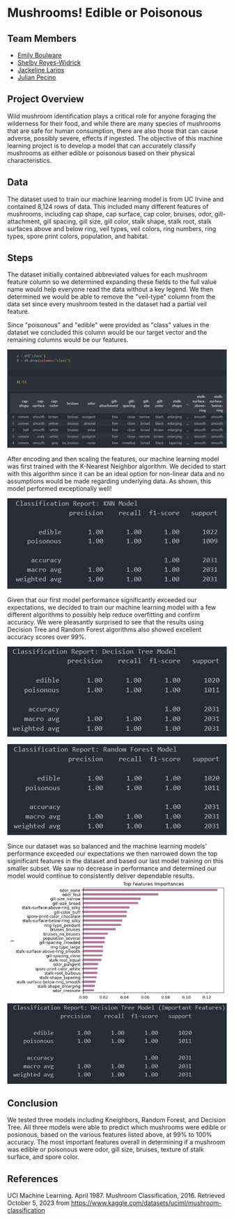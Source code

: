 # Mushrooms! Edible or Poisonous

 ## Team Members
 - [Emily Boulware](https://github.com/emilymees)
 - [Shelby Reyes-Widrick](https://github.com/slreyesw)
 - [Jackeline Larios](https://github.com/jl211412)
 - [Julian Pecino](https://github.com/JPecino)

## Project Overview
Wild mushroom identification plays a critical role for anyone foraging the wilderness for their food, and while there are many species of mushrooms that are safe for human consumption, there are also those that can cause adverse, possibly severe, effects if ingested. The objective of this machine learning project is to develop a model that can accurately classify mushrooms as either edible or poisonous based on their physical characteristics. 

## Data
The dataset used to train our machine learning model is from UC Irvine and contained 8,124 rows of data. This included many different features of mushrooms, including cap shape, cap surface, cap color, bruises, odor, gill-attachment, gill spacing, gill size, gill color, stalk shape, stalk root, stalk surfaces above and below ring, veil types, veil colors, ring numbers, ring types, spore print colors, population, and habitat. 

## Steps  
The dataset initially contained abbreviated values for each mushroom feature column so we determined expanding these fields to the full value name would help everyone read the data without a key legend. 
We then determined we would be able to remove the "veil-type" column from the data set since every mushroom tested in the dataset had a partial veil feature. 

Since "poisonous" and "edible" were provided as "class" values in the dataset we concluded this column would be our target vector and the remaining columns would be our features. 

![Alt text](https://github.com/JPecino/Toxic_Mushroom_Prediction/blob/main/Resources/Images/vector_features.png)

After encoding and then scaling the features, our machine learning model was first trained with the K-Nearest Neighbor algorithm. We decided to start with this algorithm since it can be an ideal option for non-linear data and no assumptions would be made regarding underlying data. As shown, this model performed exceptionally well! 

![Alt text](https://github.com/JPecino/Toxic_Mushroom_Prediction/blob/main/Resources/Images/knn_report.png)

Given that our first model performance significantly exceeded our expectations, we decided to train our machine learning model with a few different algorithms to possibly help reduce overfitting and confirm accuracy. 
We were pleasantly surprised to see that the results using Decision Tree and Random Forest algorithms also showed excellent accuracy scores over 99%.

![Alt text](https://github.com/JPecino/Toxic_Mushroom_Prediction/blob/main/Resources/Images/decisiontree_report.png)

![Alt text](https://github.com/JPecino/Toxic_Mushroom_Prediction/blob/main/Resources/Images/randomforest_report.png)

Since our dataset was so balanced and the machine learning models' performance exceeded our expectations we then narrowed down the top siginificant features in the dataset and based our last model training on this smaller subset. We saw no decrease in performance and determined our model would continue to consistently deliver dependable results.
![Alt text](https://github.com/JPecino/Toxic_Mushroom_Prediction/blob/main/Resources/Images/imp_features.png)
![Alt text](https://github.com/JPecino/Toxic_Mushroom_Prediction/blob/main/Resources/Images/decisiontree_imp_report.png)


## Conclusion
We tested three models including Kneighbors, Random Forest, and Decision Tree. All three models were able to predict which mushrooms were edible or posionous, based on the various features listed above, at 99% to 100% accuracy. The most important features overall in determining if a mushroom was edible or poisonous were odor, gill size, bruises, texture of stalk surface, and spore color.

## References
UCI Machine Learning. April 1987. Mushroom Classification, 2016. Retrieved October 5, 2023 from https://www.kaggle.com/datasets/uciml/mushroom-classification
